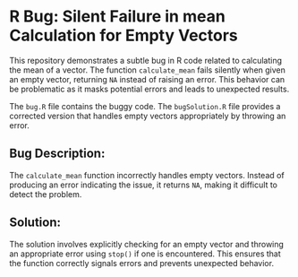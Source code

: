# R Bug: Silent Failure in mean Calculation for Empty Vectors

This repository demonstrates a subtle bug in R code related to calculating the mean of a vector. The function `calculate_mean` fails silently when given an empty vector, returning `NA` instead of raising an error.  This behavior can be problematic as it masks potential errors and leads to unexpected results.

The `bug.R` file contains the buggy code. The `bugSolution.R` file provides a corrected version that handles empty vectors appropriately by throwing an error.

## Bug Description:
The `calculate_mean` function incorrectly handles empty vectors. Instead of producing an error indicating the issue, it returns `NA`, making it difficult to detect the problem.

## Solution:
The solution involves explicitly checking for an empty vector and throwing an appropriate error using `stop()` if one is encountered. This ensures that the function correctly signals errors and prevents unexpected behavior.